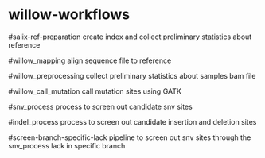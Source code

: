 # willow-workflows

#salix-ref-preparation
create index and collect preliminary statistics about reference

#willow_mapping
align sequence file to reference

#willow_preprocessing
collect preliminary statistics about samples bam file

#willow_call_mutation
call mutation sites using GATK

#snv_process
process to screen out candidate snv sites

#indel_process 
process to screen out candidate insertion and deletion sites

#screen-branch-specific-lack
pipeline to screen out snv sites through the snv_process lack in specific branch
